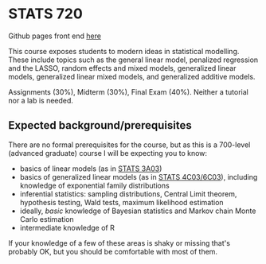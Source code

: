 # STATS 720

Github pages front end [here](https://bbolker.github.io/stats720)

This course exposes students to modern ideas in statistical modelling. These include topics such as the general linear
model, penalized regression and the LASSO, random effects and mixed models, generalized linear models, generalized
linear mixed models, and generalized additive models.

Assignments (30%), Midterm (30%), Final Exam (40%). Neither a tutorial nor a lab is needed.

## Expected background/prerequisites

There are no formal prerequisites for the course, but as this is a 700-level (advanced graduate) course I will be expecting you to know:

- basics of linear models (as in [STATS 3A03](https://academiccalendars.romcmaster.ca/preview_course_nopop.php?catoid=53&coid=266607))
- basics of generalized linear models (as in [STATS 4C03/6C03](https://academiccalendars.romcmaster.ca/preview_course_nopop.php?catoid=53&coid=266618)), including knowledge of exponential family distributions
- inferential statistics: sampling distributions, Central Limit theorem, hypothesis testing, Wald tests, maximum likelihood estimation
- ideally, *basic* knowledge of Bayesian statistics and Markov chain Monte Carlo estimation
- intermediate knowledge of R

If your knowledge of a few of these areas is shaky or missing that's probably OK, but you should be comfortable with most of them.






